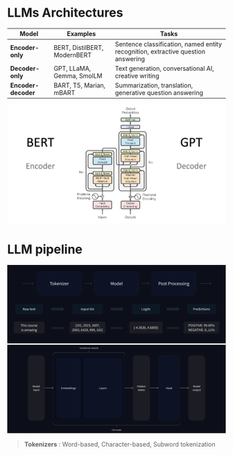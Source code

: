 
# LLMs Architectures  


Model | Examples |Tasks
|--|--|--|
**Encoder-only** | BERT, DistilBERT, ModernBERT | Sentence classification, named entity recognition, extractive question answering
**Decoder-only** | GPT, LLaMA, Gemma, SmolLM | Text generation, conversational AI, creative writing 
**Encoder-decoder** | BART, T5, Marian, mBART | Summarization, translation, generative question answering


![transformers_architecture](./pics/LLMs/transformers_architecture.png)

# LLM pipeline

![transformers_architecture](./pics/LLMs/full_nlp_pipeline-dark.svg)
![transformers_architecture](./pics/LLMs/transformer_and_head-dark.svg)

> **Tokenizers** : Word-based,  Character-based, Subword tokenization

<!--stackedit_data:
eyJoaXN0b3J5IjpbODAyNzM5MjU1LDEwMzQyNzYzMTEsLTI3Mz
I1NjUwOSwtMTk1MTE4Mjg0MiwtMTU4MTc4MDk3NiwxNTExODg4
OTcxLDI5MTM2MTQzNSw3MzA5OTgxMTZdfQ==
-->